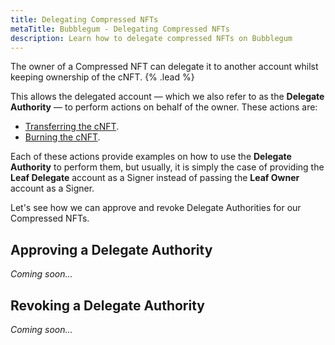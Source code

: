 ```yaml
---
title: Delegating Compressed NFTs
metaTitle: Bubblegum - Delegating Compressed NFTs
description: Learn how to delegate compressed NFTs on Bubblegum
---
```


The owner of a Compressed NFT can delegate it to another account whilst keeping ownership of the cNFT. {% .lead %}

This allows the delegated account — which we also refer to as the **Delegate Authority** — to perform actions on behalf of the owner. These actions are:

- [Transferring the cNFT](/bubblegum/transfer-cnfts).
- [Burning the cNFT](/bubblegum/burn-cnfts).

Each of these actions provide examples on how to use the **Delegate Authority** to perform them, but usually, it is simply the case of providing the **Leaf Delegate** account as a Signer instead of passing the **Leaf Owner** account as a Signer.

Let's see how we can approve and revoke Delegate Authorities for our Compressed NFTs.

## Approving a Delegate Authority

_Coming soon..._

## Revoking a Delegate Authority

_Coming soon..._
